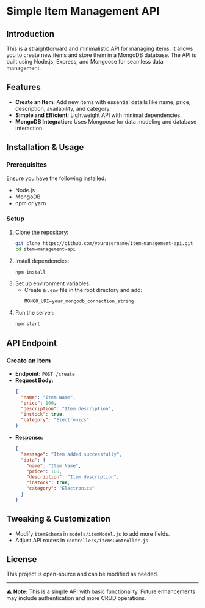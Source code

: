 # Simple Item Management API

## Introduction
This is a straightforward and minimalistic API for managing items. It allows you to create new items and store them in a MongoDB database. The API is built using Node.js, Express, and Mongoose for seamless data management.

## Features
- **Create an Item**: Add new items with essential details like name, price, description, availability, and category.
- **Simple and Efficient**: Lightweight API with minimal dependencies.
- **MongoDB Integration**: Uses Mongoose for data modeling and database interaction.

## Installation & Usage
### Prerequisites
Ensure you have the following installed:
- Node.js
- MongoDB
- npm or yarn

### Setup
1. Clone the repository:
   ```sh
   git clone https://github.com/yourusername/item-management-api.git
   cd item-management-api
   ```
2. Install dependencies:
   ```sh
   npm install
   ```
3. Set up environment variables:
   - Create a `.env` file in the root directory and add:
     ```env
     MONGO_URI=your_mongodb_connection_string
     ```
4. Run the server:
   ```sh
   npm start
   ```

## API Endpoint
### Create an Item
- **Endpoint:** `POST /create`
- **Request Body:**
  ```json
  {
    "name": "Item Name",
    "price": 100,
    "description": "Item description",
    "instock": true,
    "category": "Electronics"
  }
  ```
- **Response:**
  ```json
  {
    "message": "Item added successfully",
    "data": {
      "name": "Item Name",
      "price": 100,
      "description": "Item description",
      "instock": true,
      "category": "Electronics"
    }
  }
  ```

## Tweaking & Customization
- Modify `itemSchema` in `models/itemModel.js` to add more fields.
- Adjust API routes in `controllers/itemsController.js`.

## License
This project is open-source and can be modified as needed.

---
⚠️ **Note:** This is a simple API with basic functionality. Future enhancements may include authentication and more CRUD operations.

